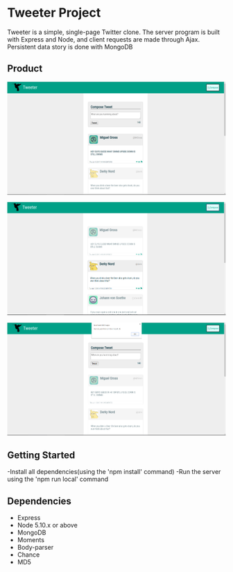 # Tweeter Project

Tweeter is a simple, single-page Twitter clone. The server program is built with Express and Node, and client requests are made through Ajax. Persistent data story is done with MongoDB


## Product

!["Compose tweet box"](https://github.com/nombiezinja/tweetr/blob/master/docs/compose-tweet.png?raw=true)

!["Appearnce of tweets change on mouser hover"](https://github.com/nombiezinja/tweetr/blob/master/docs/hover.png?raw=true)

![!"Alert pop-up for invalid tweet"](https://github.com/nombiezinja/tweetr/blob/master/docs/alert.png?raw=true)


## Getting Started

-Install all dependencies(using the 'npm install' command)
-Run the server using the 'npm run local' command


## Dependencies

- Express
- Node 5.10.x or above
- MongoDB
- Moments
- Body-parser
- Chance
- MD5

